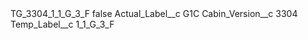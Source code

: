 <?xml version="1.0" encoding="UTF-8"?>
<CustomMetadata xmlns="http://soap.sforce.com/2006/04/metadata" xmlns:xsi="http://www.w3.org/2001/XMLSchema-instance" xmlns:xsd="http://www.w3.org/2001/XMLSchema">
    <label>TG_3304_1_1_G_3_F</label>
    <protected>false</protected>
    <values>
        <field>Actual_Label__c</field>
        <value xsi:type="xsd:string">G1C</value>
    </values>
    <values>
        <field>Cabin_Version__c</field>
        <value xsi:type="xsd:string">3304</value>
    </values>
    <values>
        <field>Temp_Label__c</field>
        <value xsi:type="xsd:string">1_1_G_3_F</value>
    </values>
</CustomMetadata>
